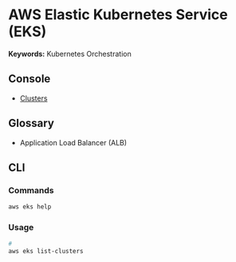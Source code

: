 # AWS Elastic Kubernetes Service (EKS)

<!--
https://www.youtube.com/watch?v=tkYzg8HRK4o

https://github.com/aws-ia/terraform-aws-eks-blueprints
https://github.com/hashicorp/learn-terraform-provision-eks-cluster

https://github.com/search?o=desc&q=path%3Amodules%2Feks+filename%3Amain.tf&s=indexed&type=Code
-->

**Keywords:** Kubernetes Orchestration

## Console

- [Clusters](https://console.aws.amazon.com/eks/home#/clusters)

## Glossary

- Application Load Balancer (ALB)

## CLI

### Commands

```sh
aws eks help
```

### Usage

```sh
#
aws eks list-clusters
```

<!--
#
for CLUSTER in $(aws eks list-clusters | cut -f 2 -d $'\t'); do
  aws eks \
    --region us-east-1 \
    update-kubeconfig \
    --name "$CLUSTER"
done
-->

<!-- ### Tips

#### All Regions Running EKS

```sh
for AWS_REGION in $(aws ec2 describe-regions --output text | cut -f 4)
do
  echo -e "\nListing Clusters in region: '$AWS_REGION'..."
  aws eks list-clusters \
    --output text \
    --query 'not_null(clusters[])' \
    --region "$AWS_REGION" \
    --no-cli-pager
done
``` -->
